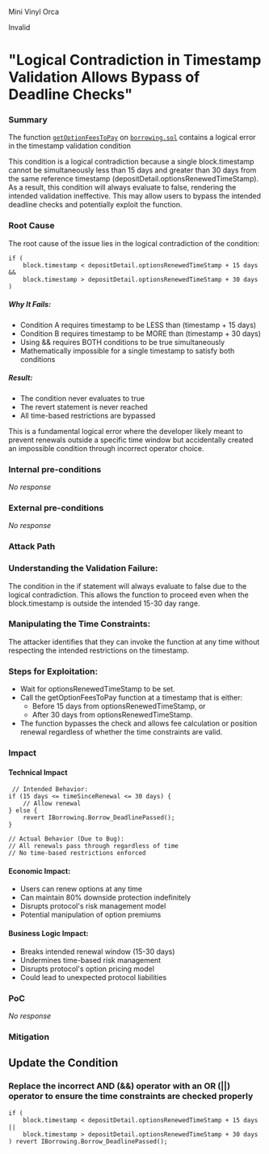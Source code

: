 Mini Vinyl Orca

Invalid

# "Logical Contradiction in Timestamp Validation Allows Bypass of Deadline Checks"

### Summary

The function [`getOptionFeesToPay`](https://github.com/sherlock-audit/2024-11-autonomint/blob/main/Blockchain/Blockchian/contracts/lib/BorrowLib.sol#L446C14-L452C1) on  [`borrowing.sol`](https://github.com/sherlock-audit/2024-11-autonomint/blob/main/Blockchain/Blockchian/contracts/lib/BorrowLib.sol) contains a logical error in the timestamp validation condition

This condition is a logical contradiction because a single block.timestamp cannot be simultaneously less than 15 days and greater than 30 days from the same reference timestamp (depositDetail.optionsRenewedTimeStamp). As a result, this condition will always evaluate to false, rendering the intended validation ineffective. This may allow users to bypass the intended deadline checks and potentially exploit the function.


### Root Cause

The root cause of the issue lies in the logical contradiction of the condition:
```solidity
if (
    block.timestamp < depositDetail.optionsRenewedTimeStamp + 15 days &&
    block.timestamp > depositDetail.optionsRenewedTimeStamp + 30 days
)
```
#####  Why It Fails:
* Condition A requires timestamp to be LESS than (timestamp + 15 days)
*  Condition B requires timestamp to be MORE than (timestamp + 30 days)
*  Using && requires BOTH conditions to be true simultaneously
*  Mathematically impossible for a single timestamp to satisfy both conditions
##### Result:
* The condition never evaluates to true
*  The revert statement is never reached
*  All time-based restrictions are bypassed

This is a fundamental logical error where the developer likely meant to prevent renewals outside a specific time window but accidentally created an impossible condition through incorrect operator choice.


### Internal pre-conditions

_No response_

### External pre-conditions

_No response_

### Attack Path

### Understanding the Validation Failure:
The condition in the if statement will always evaluate to false due to the logical contradiction.
This allows the function to proceed even when the block.timestamp is outside the intended 15-30 day range.

### Manipulating the Time Constraints:
The attacker identifies that they can invoke the function at any time without respecting the intended restrictions on the timestamp.

### Steps for Exploitation:

* Wait for optionsRenewedTimeStamp to be set.
* Call the getOptionFeesToPay function at a timestamp that is either:
    *  Before 15 days from optionsRenewedTimeStamp, or
    *  After 30 days from optionsRenewedTimeStamp.
* The function bypasses the check and allows fee calculation or position renewal regardless of whether the time constraints are valid.


### Impact

####  Technical Impact
```solidity
 // Intended Behavior:
if (15 days <= timeSinceRenewal <= 30 days) {
    // Allow renewal
} else {
    revert IBorrowing.Borrow_DeadlinePassed();
}

// Actual Behavior (Due to Bug):
// All renewals pass through regardless of time
// No time-based restrictions enforced
```

#### Economic Impact:
* Users can renew options at any time
* Can maintain 80% downside protection indefinitely
* Disrupts protocol's risk management model
* Potential manipulation of option premiums


####  Business Logic Impact:
* Breaks intended renewal window (15-30 days)
* Undermines time-based risk management
* Disrupts protocol's option pricing model
* Could lead to unexpected protocol liabilities

### PoC

_No response_

### Mitigation

## Update the Condition
###  Replace the incorrect AND (&&) operator with an OR (||) operator to ensure the time constraints are checked properly
```solidity
if (
    block.timestamp < depositDetail.optionsRenewedTimeStamp + 15 days ||
    block.timestamp > depositDetail.optionsRenewedTimeStamp + 30 days
) revert IBorrowing.Borrow_DeadlinePassed();

```